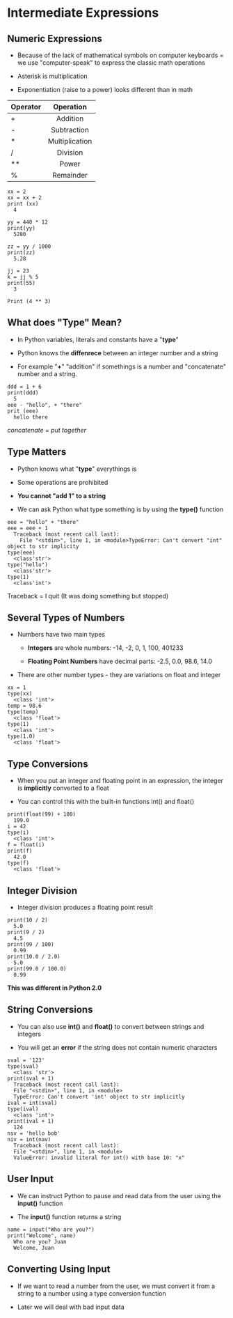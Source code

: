 # Intermediate Expressions

## Numeric Expressions

- Because of the lack of mathematical symbols on computer keyboards = we use "computer-speak" to express the classic math operations

- Asterisk is multiplication

- Exponentiation (raise to a power) looks different than in math

| Operator |   Operation    |
| :------- | :------------: |
| +        |    Addition    |
| -        |  Subtraction   |
| \*       | Multiplication |
| /        |    Division    |
| \*\*     |     Power      |
| %        |   Remainder    |

```
xx = 2
xx = xx + 2
print (xx)
  4

yy = 440 * 12
print(yy)
  5280

zz = yy / 1000
print(zz)
  5.28

jj = 23
k = jj % 5
print(55)
  3

Print (4 ** 3)
```

## What does "Type" Mean?

- In Python variables, literals and constants have a "**type**"

- Python knows the **diffenrece** between an integer number and a string

- For example "**+**" "addition" if somethings is a number and "concatenate" number and a string.

```
ddd = 1 + 6
print(ddd)
  5
eee - "hello", + "there"
prit (eee)
  hello there
```

_concatenate = put together_

## Type Matters

- Python knows what "**type**" everythings is

- Some operations are prohibited

- **You cannot "add 1" to a string**

- We can ask Python what type something is by using the **type()** function

```
eee = "hello" + "there"
eee = eee + 1
  Traceback (most recent call last):
    File "<stdin>", line 1, in <module>TypeError: Can't convert "int" object to str implicity
type(eee)
  <class'str'>
type("hello")
  <class'str'>
type(1)
  <class'int'>
```

Traceback = I quit (It was doing something but stopped)

## Several Types of Numbers

- Numbers have two main types

  - **Integers** are whole numbers:
    -14, -2, 0, 1, 100, 401233

  - **Floating Point Numbers** have decimal parts:
    -2.5, 0.0, 98.6, 14.0

- There are other number types - they are variations on float and integer

```
xx = 1
type(xx)
  <class 'int'>
temp = 98.6
type(temp)
  <class 'float'>
type(1)
  <class 'int'>
type(1.0)
  <class 'float'>
```

## Type Conversions

- When you put an integer and floating point in an expression, the integer is **implicitly** converted to a float

- You can control this with the built-in functions int() and float()

```
print(float(99) + 100)
  199.0
i = 42
type(i)
  <class 'int'>
f = float(i)
print(f)
  42.0
type(f)
  <class 'float'>
```

## Integer Division

- Integer division produces a floating point result

```
print(10 / 2)
  5.0
print(9 / 2)
  4.5
print(99 / 100)
  0.99
print(10.0 / 2.0)
  5.0
print(99.0 / 100.0)
  0.99
```

**This was different in Python 2.0**

## String Conversions

- You can also use **int()** and **float()** to convert between strings and integers

- You will get an **error** if the string does not contain numeric characters

```
sval = '123'
type(sval)
  <class 'str'>
print(sval + 1)
  Traceback (most recent call last):
  File "<stdin>", line 1, in <module>
  TypeError: Can't convert 'int' object to str implicitly
ival = int(sval)
type(ival)
  <class 'int'>
print(ival + 1)
  124
nsv = 'hello bob'
niv = int(nav)
  Traceback (most recent call last):
  File "<stdin>", line 1, in <module>
  ValueError: invalid literal for int() with base 10: "x"
```

## User Input

- We can instruct Python to pause and read data from the user using the **input()** function

- The **input()** function returns a string

```
name = input("Who are you?")
print("Welcome", name)
  Who are you? Juan
  Welcome, Juan
```

## Converting Using Input

- If we want to read a number from the user, we must convert it from a string to a number using a type conversion function

- Later we will deal with bad input data
